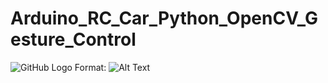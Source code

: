 # Arduino_RC_Car_Python_OpenCV_Gesture_Control

![GitHub Logo](https://imgur.com/R7pXMIx)
Format: ![Alt Text](url)
